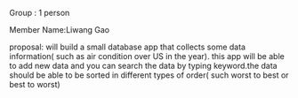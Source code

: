 Group : 1 person

Member Name:Liwang Gao

proposal: will build a small database app that collects some data information( such as air condition over US in the year). this app will be able to add new data and you can search the data by typing keyword.the data should be able to be sorted  in different types of order( such worst to best or best to worst)
